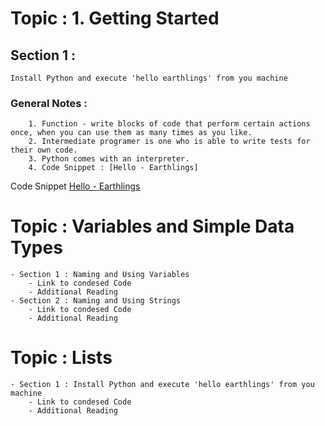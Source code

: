 # Topic : 1. Getting Started 
## Section 1 : 
    Install Python and execute 'hello earthlings' from you machine
### General Notes : 
        1. Function - write blocks of code that perform certain actions once, when you can use them as many times as you like.
        2. Intermediate programer is one who is able to write tests for their own code. 
        3. Python comes with an interpreter. 
        4. Code Snippet : [Hello - Earthlings]
Code Snippet [Hello - Earthlings](Python/PythonCrashCourse-EricMatthes/helloEarthlings.py) 




# Topic : Variables and Simple Data Types 
    - Section 1 : Naming and Using Variables 
        - Link to condesed Code
        - Additional Reading
    - Section 2 : Naming and Using Strings
        - Link to condesed Code
        - Additional Reading
# Topic : Lists
    - Section 1 : Install Python and execute 'hello earthlings' from you machine
        - Link to condesed Code
        - Additional Reading

